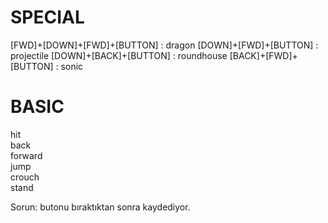SPECIAL
=========================================
[FWD]+[DOWN]+[FWD]+[BUTTON] : dragon
[DOWN]+[FWD]+[BUTTON]       : projectile
[DOWN]+[BACK]+[BUTTON] 	    : roundhouse
[BACK]+[FWD]+[BUTTON]       : sonic

BASIC
==========================================
hit  
back  
forward  
jump  
crouch  
stand  


Sorun: butonu bıraktıktan sonra kaydediyor.
